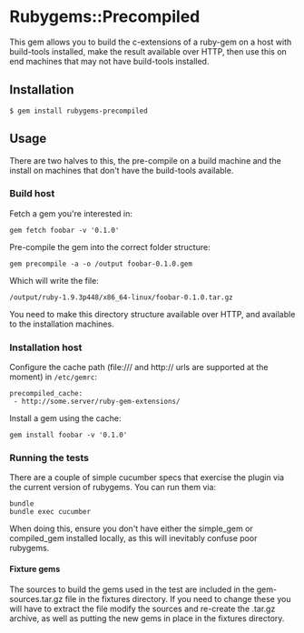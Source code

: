 # Rubygems::Precompiled

This gem allows you to build the c-extensions of a ruby-gem on a host with build-tools installed, make the result available over HTTP, then use this on end machines that may not have build-tools installed.

## Installation

    $ gem install rubygems-precompiled

## Usage

There are two halves to this, the pre-compile on a build machine and the install
on machines that don't have the build-tools available.

### Build host

Fetch a gem you're interested in:

    gem fetch foobar -v '0.1.0'

Pre-compile the gem into the correct folder structure:

    gem precompile -a -o /output foobar-0.1.0.gem

Which will write the file:

    /output/ruby-1.9.3p448/x86_64-linux/foobar-0.1.0.tar.gz

You need to make this directory structure available over HTTP, and available to the installation machines.

### Installation host

Configure the cache path (file:/// and http:// urls are supported at the moment) in `/etc/gemrc`:

    precompiled_cache:
     - http://some.server/ruby-gem-extensions/

Install a gem using the cache:

    gem install foobar -v '0.1.0'

### Running the tests

There are a couple of simple cucumber specs that exercise the plugin via the current version of rubygems. You can run them via:

    bundle
    bundle exec cucumber

When doing this, ensure you don't have either the simple_gem or compiled_gem installed locally, as this will inevitably confuse poor rubygems.

#### Fixture gems
The sources to build the gems used in the test are included in the gem-sources.tar.gz file in the fixtures directory. If you need to change these you will have to extract
the file modify the sources and re-create the .tar.gz archive, as well as putting the new gems in place in the fixtures directory.

